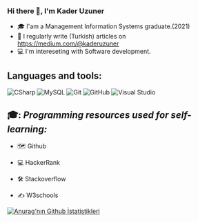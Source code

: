 ### Hi there 👋, I'm Kader Uzuner
* 🎓 I'am a Management Information Systems graduate.(2021)
* 📝 I regularly write (Turkish) articles on https://medium.com/@kaderuzuner
* 💻 I'm intereseting with Software development.



## Languages and tools:
![CSharp](https://img.shields.io/badge/-C%20Sharp-239120?logo=C-sharp&style=flat-square)
![MySQL](https://img.shields.io/badge/-MySql-4479A1?logo=MySQL&style=flat&logoColor=ffffff)
![Git](https://img.shields.io/badge/-Git-%23F05032?style=flat-square&logo=git&logoColor=%23ffffff)
![GitHub](https://img.shields.io/badge/-GitHub-181717?style=flat-square&logo=github)
![Visual Studio](https://img.shields.io/badge/-Visual%20Studio-5C2D91?logo=Visual-Studio&style=flat-square)


## 🎓: *Programming resources used for self-learning:*

* 🗺️ Github

* 💻 HackerRank

* 🛠️ Stackoverflow

* ✍️ W3schools




[![Anurag'nın Github İstatistikleri](https://github-readme-stats.vercel.app/api?username=kaderuzuner)](https://github.com/anuraghazra/github-readme-stats)
